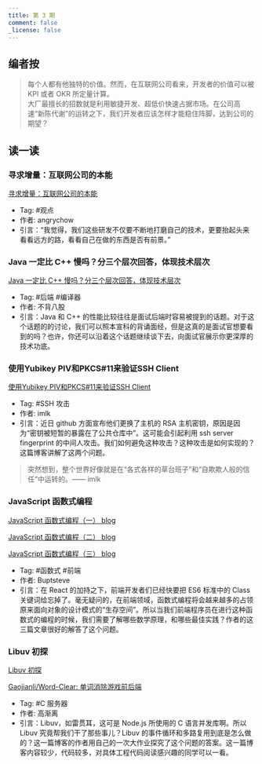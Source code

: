 ```yaml
---
title: 第 3 期
comment: false
_license: false
---
```


## 编者按

> 每个人都有他独特的价值。然而，在互联网公司看来，开发者的价值可以被 KPI 或者 OKR 所定量计算。
> <br>
> 大厂最擅长的招数就是利用敏捷开发、超低价快速占据市场。在公司高速“新陈代谢”的运转之下，我们开发者应该怎样才能稳住阵脚，达到公司的期望？

## 读一读

### 寻求增量：互联网公司的本能

[寻求增量：互联网公司的本能](https://angrychow.github.io/angrychow-blog/2023/04/08/%E5%AF%BB%E6%B1%82%E5%A2%9E%E9%87%8F%EF%BC%9A%E4%BA%92%E8%81%94%E7%BD%91%E5%85%AC%E5%8F%B8%E7%9A%84%E6%9C%AC%E8%83%BD/)

- Tag: #观点 
- 作者: angrychow
- 引言：“我觉得，我们这些研发不仅要不断地打磨自己的技术，更要抬起头来看看远方的路，看看自己在做的东西是否有前景。”

### Java 一定比 C++ 慢吗？分三个层次回答，体现技术层次

[Java 一定比 C++ 慢吗？分三个层次回答，体现技术层次](https://mp.weixin.qq.com/s/CFQIk2fq_KErHge5cUALQQ)

- Tag: #后端 #编译器 
- 作者: 不背八股
- 引言：Java 和 C++ 的性能比较往往是面试后端时容易被提到的话题。对于这个话题的的讨论，我们可以照本宣科的背诵面经，但是这真的是面试官想要看到的吗？也许，你还可以沿着这个话题继续谈下去，向面试官展示你更深厚的技术功底。

### 使用Yubikey PIV和PKCS#11来验证SSH Client

[使用Yubikey PIV和PKCS#11来验证SSH Client](https://blog.imlk.top/posts/yubikey-ssh-piv-cert/)

- Tag: #SSH 攻击 
- 作者: imlk
- 引言：近日 github 方面宣布他们更换了主机的 RSA 主机密钥，原因是因为“密钥被短暂的暴露在了公共仓库中”。这可能会引起利用 ssh server fingerprint 的中间人攻击。我们如何避免这种攻击？这种攻击是如何实现的？这篇博客讲解了这两个问题。
> 突然想到，整个世界好像就是在“各式各样的草台班子”和“自欺欺人般的信任”中运转的。—— imlk


### JavaScript 函数式编程
[JavaScript 函数式编程（一） blog](https://buptsteve.github.io/blog/posts/009.fp-in-js-1.html)

[JavaScript 函数式编程（二） blog](https://buptsteve.github.io/blog/posts/010.fp-in-js-2.html)

[JavaScript 函数式编程（三） blog](https://buptsteve.github.io/blog/posts/014.fp-in-js-3.html)

- Tag: #函数式 #前端 
- 作者: Buptsteve
- 引言：在 React 的加持之下，前端开发者们已经快要把 ES6 标准中的 Class 关键词给忘掉了。毫无疑问的，在前端领域，函数式编程将会越来越多的占领原来面向对象的设计模式的“生存空间”。所以当我们前端程序员在进行这种函数式的编程的时候，我们需要了解哪些数学原理，和哪些最佳实践？作者的这三篇文章很好的解答了这个问题。

### Libuv 初探

[Libuv 初探](https://blog.gaojianli.me/2019/05/11/Libuv%E5%88%9D%E6%8E%A2/)

[Gaojianli/Word-Clear: 单词消除游戏前后端](https://github.com/Gaojianli/Word-Clear)

- Tag: #C 服务器 
- 作者: 高渐离
- 引言：Libuv，如雷贯耳，这可是 Node.js 所使用的 C 语言并发库啊。所以 Libuv 究竟帮我们干了那些事儿？Libuv 的事件循环和多路复用到底是怎么做的？这一篇博客的作者用自己的一次大作业探究了这个问题的答案。这一篇博客内容较少，代码较多，对具体工程代码阅读感兴趣的同学可以一看。